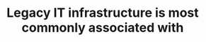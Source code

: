 ---
layout: answer
title: "Legacy IT infrastructure is most commonly associated with "
blurb: "Traditional IT infrastructure was hosted and managed entirely within on organization's own data centers. This is often referred to as an on-premises deplo"
quid: 167
---
